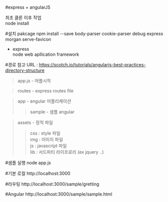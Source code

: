 #express + angularJS 

최초 클론 이후 작업<br>
node install<br>

#설치 pakcage
npm install --save body-parser cookie-parser debug express morgan serve-favicon
* express <br>
   node web apllication framework<br>
   
#경로
참고 URL : https://scotch.io/tutorials/angularjs-best-practices-directory-structure
>app.js - 어플시작<br>

>routes - express routes file<br>

>app - angular 어플리케이션<br>
>>sample - 샘플 angular<br>

>assets - 정적 파일</b><br>
>>css : style 파일 <br>
>>img : 이미지 파일<br>
>>js  : javascript 파일<br>
>>lib :  서드파티 라이프로리 (ex jquery ..)<br>


#샘플 실행
node app.js

#기본 로컬
http://localhost:3000

#라우팅
http://localhost:3000/sample/gretting

#Angular 
http://localhost:3000/sample/sample.html
    
    


